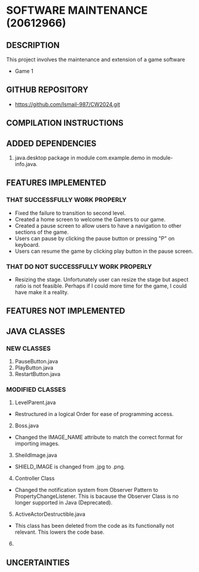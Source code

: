 # SOFTWARE MAINTENANCE (20612966)

## DESCRIPTION
This project involves the maintenance and extension of a game software
* Game 1

## GITHUB REPOSITORY
* https://github.com/Ismail-987/CW2024.git

## COMPILATION INSTRUCTIONS

## ADDED DEPENDENCIES
1. java.desktop package in module com.example.demo in module-info.java.

## FEATURES IMPLEMENTED 

### THAT SUCCESSFULLY WORK PROPERLY
* Fixed the failure to transition to second level.
* Created a home screen to welcome the Gamers to our game.
* Created a pause screen to allow users to have a navigation to other sections of the game.
* Users can pause by clicking the pause button or pressing "P" on keyboard.
* Users can resume the game by clicking play button in the pause screen.

### THAT DO NOT SUCCESSFULLY WORK PROPERLY
* Resizing the stage. Unfortunately user can resize the stage but aspect ratio is not feasible.
 Perhaps if I could more time for the game, I could have make it a reality.

## FEATURES NOT IMPLEMENTED

## JAVA CLASSES

### NEW CLASSES
1. PauseButton.java
2. PlayButton.java
3. RestartButton.java


### MODIFIED CLASSES
1. LevelParent.java
* Restructured in a logical Order for ease of programming access.
2. Boss.java
* Changed the IMAGE_NAME attribute to match the correct format for importing images.
3. SheildImage.java
* SHIELD_IMAGE is changed from .jpg to .png.
4. Controller Class
* Changed the notification system from Observer Pattern to PropertyChangeListener. 
 This is bacause the Observer Class is no longer supported in Java (Deprecated).
5. ActiveActorDestructible.java
* This class has been deleted from the code as its functionally not relevant.
 This lowers the code base.
6. 



## UNCERTAINTIES
